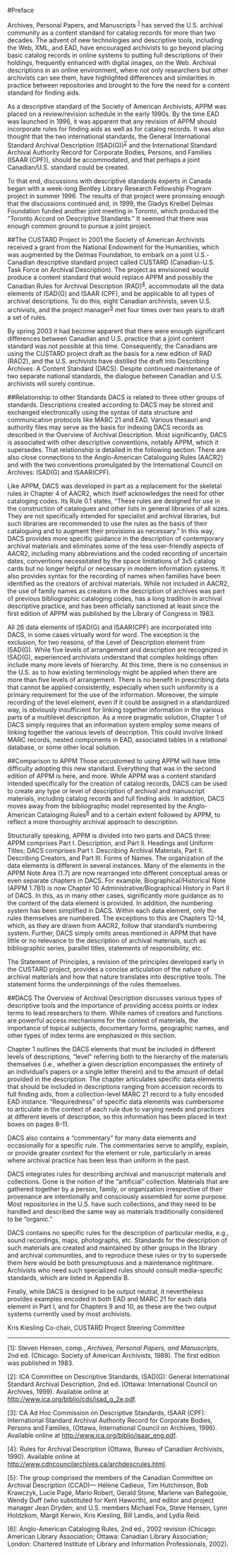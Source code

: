 #Preface

Archives, Personal Papers, and Manuscripts <sup>[1](#footnote1)</sup> has served the U.S. archival community as a content standard for catalog records for more than two decades.  The advent of new technologies and descriptive tools, including the Web, XML, and EAD, have encouraged  archivists to go beyond placing basic catalog records in online systems to putting full descriptions of their holdings, frequently enhanced with digital images, on the Web.  Archival descriptions in an online environment, where not only researchers but other archivists can see them, have highlighted differences and similarities in practice between repositories and brought to the fore the need for a content standard for finding aids.

As a descriptive standard of the Society of American Archivists, APPM was placed on a review/revision schedule in the early 1990s.  By the time EAD was launched in 1996, it was apparent that any revision of APPM should incorporate rules for finding aids as well as for catalog records.  It was also thought that the two international standards, the General International Standard Archival Description (ISAD(G))<sup>[2](#footnote2)</sup> and the International Standard Archival Authority Record for Corporate Bodies, Persons, and Families (ISAAR (CPF)), should be accommodated, and that perhaps a joint Canadian/U.S. standard could be created.

To that end, discussions with descriptive standards experts in Canada began with a week-long Bentley Library Research Fellowship Program project in summer 1996.  The results of that project were promising enough that the discussions continued and, in 1999, the Gladys Kreibel Delmas Foundation funded another joint meeting in Toronto, which produced the “Toronto Accord on Descriptive Standards.”  It seemed that there was enough common ground to pursue a joint project.

##The CUSTARD Project
In 2001 the Society of American Archivists received a grant from the National Endowment for the Humanities, which was augmented by the Delmas Foundation,  to embark on a joint U.S.-Canadian descriptive standard project called CUSTARD (Canadian-U.S. Task Force on Archival Description).  The project as envisioned would produce a content standard that would replace APPM and possibly the Canadian Rules for Archival Description (RAD)<sup>[4](#footnote4)</sup>, accommodate all the data elements of ISAD(G) and ISAAR (CPF), and be applicable to all types of archival descriptions.  To do this, eight Canadian archivists, seven U.S. archivists, and the project manager<sup>[5](#footnote5)</sup> met four times over two years to draft a set of rules.

By spring 2003 it had become apparent that there were enough significant differences between Canadian and U.S. practice that a joint content standard was not possible at this time.  Consequently, the Canadians are using the CUSTARD project draft as the basis for a new edition of RAD (RAD2), and the U.S. archivists have distilled the draft into Describing Archives: A Content Standard (DACS).  Despite continued maintenance of two separate national standards, the dialogue between Canadian and U.S. archivists will surely continue.

##Relationship to other Standards
DACS is related to three other groups of standards.  Descriptions created according to DACS may be stored and exchanged electronically using the syntax of data structure and communication protocols like MARC 21 and EAD.  Various thesauri and authority files may serve as the basis for indexing DACS records as described in the Overview of Archival Description.  Most significantly, DACS is associated with other descriptive conventions, notably APPM, which it supersedes.  That relationship is detailed in the following section.  There are also close connections to the Anglo-American Cataloguing Rules (AACR2) and with the two conventions promulgated by the International Council on Archives:  ISAD(G) and ISAAR(CPF).

Like APPM, DACS was developed in part as a replacement for the skeletal rules in Chapter 4 of AACR2, which itself acknowledges the need for other cataloging codes.  Its Rule 0.1 states, “These rules are designed for use in the construction of catalogues and other lists in general libraries of all sizes.  They are not specifically intended for specialist and archival libraries, but such libraries are recommended to use the rules as the basis of their cataloguing and to augment their provisions as necessary.”   In this way, DACS provides more specific guidance in the description of contemporary archival materials and eliminates some of the less user-friendly aspects of AACR2, including many abbreviations and the coded recording of uncertain dates, conventions necessitated by the space limitations of 3x5 catalog cards but no longer helpful or necessary in modern  information systems.  It also provides syntax for the recording of names when families have been identified as the creators of archival materials.  While not included in AACR2, the use of family names as creators in the description of archives was part of previous bibliographic cataloging codes, has a long tradition in archival descriptive practice, and has been officially sanctioned at least since the first edition of APPM was published by the Library of Congress in 1983.

All 26 data elements of ISAD(G) and ISAAR(CPF) are incorporated into DACS, in some cases virtually word for word.  The exception is the exclusion, for two reasons, of the Level of Description element from ISAD(G).  While five levels of arrangement and description are recognized in ISAD(G), experienced archivists understand that complex holdings often include many more levels of hierarchy.  At this time, there is no consensus in the U.S. as to how existing terminology might be applied when there are more than five levels of arrangement.  There is no benefit in prescribing data that cannot be applied consistently, especially when such uniformity is a primary requirement for the use of the information.  Moreover, the simple recording of the level element, even if it could be assigned in a standardized way, is obviously insufficient for linking together information in the various parts of a multilevel description.  As a more pragmatic solution, Chapter 1 of DACS simply requires that an information system employ some means of linking together the various levels of description.  This could involve linked MARC records, nested components in EAD, associated tables in a relational database, or some other local solution.

##Comparison to APPM
Those accustomed to using APPM will have little difficulty adopting this new standard.  Everything that was in the second edition of APPM is here, and more.  While APPM was a content standard intended specifically for the creation of catalog records, DACS can be used to create any type or level of description of archival and manuscript materials, including catalog records and full finding aids.  In addition, DACS moves away from the bibliographic model represented by the Anglo-American Cataloging Rules<sup>[6](#footnote6)</sup> and to a certain extent followed by APPM, to reflect a more thoroughly archival approach to description.

Structurally speaking, APPM is divided into two parts and DACS three:  APPM comprises Part I. Description, and Part II. Headings and Uniform Titles; DACS comprises Part I. Describing Archival Materials, Part II. Describing Creators, and Part III. Forms of Names.  The organization of the data elements is different in several instances.  Many of the elements in the APPM Note Area (1.7) are now rearranged into different conceptual areas or even separate chapters in DACS.  For example, Biographical/Historical Note (APPM 1.7B1) is now Chapter 10 Administrative/Biographical History in Part II of DACS.  In this, as in many other cases, significantly more guidance as to the content of the data element is provided.  In addition, the numbering system has been simplified in DACS.  Within each data element, only the rules themselves are numbered.  The exceptions to this are Chapters 12-14, which, as they are drawn from AACR2, follow that standard’s numbering system.  Further, DACS simply omits areas mentioned in APPM that have little or no relevance to the description of archival materials, such as bibliographic series, parallel titles, statements of responsibility, etc.

The Statement of Principles, a revision of the principles developed early in the CUSTARD project, provides a concise articulation of the nature of archival materials and how that nature translates into descriptive tools.  The statement forms the underpinnings of the rules themselves.

##DACS
The Overview of Archival Description discusses various types of descriptive tools and the importance of providing access points or index terms to lead researchers to them.  While names of creators and functions are powerful access mechanisms for the context of materials, the importance of topical subjects, documentary forms, geographic names, and other types of index terms are emphasized in this section.

Chapter 1 outlines the DACS elements that must be included in different levels of descriptions, “level” referring both to the hierarchy of the materials themselves (i.e., whether a given description encompasses the entirety of an individual’s papers or a single letter therein) and to the amount of detail provided in the description.  The chapter articulates specific data elements that should be included in descriptions ranging from accession records to full finding aids, from a collection-level MARC 21 record to a fully encoded EAD instance.  “Requiredness” of specific data elements was cumbersome to articulate in the context of each rule due to varying needs and practices at different levels of description, so this information has been placed in text boxes on pages 8–11.

DACS also contains a “commentary” for many data elements and occasionally for a specific rule.  The commentaries serve to amplify, explain, or provide greater context for the element or rule, particularly in areas where archival practice has been less than uniform in the past.

DACS integrates rules for describing archival and manuscript materials and collections.  Gone is the notion of the “artificial” collection.  Materials that are gathered together by a person, family, or organization irrespective of their provenance are intentionally and consciously assembled for some purpose.  Most repositories in the U.S. have such collections, and they need to be handled and described the same way as materials traditionally considered to be “organic.”

DACS contains no specific rules for the description of particular media, e.g., sound recordings, maps, photographs, etc.  Standards for the description of such materials are created and maintained by other groups in the library and archival communities, and to reproduce these rules or try to supersede them here would be both presumptuous and a maintenance nightmare.  Archivists who need such specialized rules should consult media-specific standards, which are listed in Appendix B.

Finally, while DACS is designed to be output neutral, it nevertheless provides examples encoded in both EAD and MARC 21 for each data element in Part I, and for Chapters 9 and 10, as these are the two output systems currently used by most archivists.


Kris Kiesling
Co-chair, CUSTARD Project Steering Committee

* * *

<a name="footnote1">[1]</a>: Steven Hensen, comp., *Archives, Personal Papers, and Manuscripts*, 2nd ed. (Chicago: Society of American Archivists, 1989). The first edition was published in 1983.

<a name="footnote2">[2]</a>: ICA Committee on Descriptive Standards, ISAD(G): General International Standard Archival Description, 2nd ed. (Ottawa: International Council on Archives, 1999).  Available online at <http://www.ica.org/biblio/cds/isad_g_2e.pdf>.

<a name="footnote3">[3]</a>: CA Ad Hoc Commission on Descriptive Standards, ISAAR (CPF): International Standard Archival Authority Record for Corporate Bodies, Persons and Families, (Ottawa, International Council on Archives, 1996).  Available online at <http://www.ica.org/biblio/isaar_eng.pdf>.

<a name="footnote4">[4}</a>: Rules for Archival Description (Ottawa, Bureau of Canadian Archivists, 1990).  Available online at <http://www.cdncouncilarchives.ca/archdescrules.html>.

<a name="footnote5">[5}</a>: The group comprised the members of the Canadian Committee on Archival Description (CCAD)— Hélène Cadieux, Tim Hutchinson, Bob Krawczyk, Lucie Pagé, Mario Robert, Gerald Stone, Marlene van Ballegooie, Wendy Duff (who substituted for Kent Haworth), and editor and project manager Jean Dryden; and U.S. members Michael Fox, Steve Hensen, Lynn Holdzkom, Margit Kerwin, Kris Kiesling, Bill Landis, and Lydia Reid.

<a name="footnote6">[6]</a>: Anglo-American Cataloging Rules, 2nd ed., 2002 revision  (Chicago:  American Library Association; Ottawa:  Canadian Library Association; London:  Chartered Institute of Library and Information Professionals, 2002).

